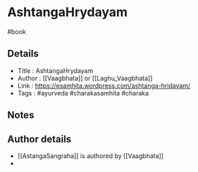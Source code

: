 # AshtangaHrydayam

#book

## Details

- Title   : AshtangaHrydayam
- Author  : [[Vaagbhata]] or [[Laghu_Vaagbhata]]
- Link    : https://esamhita.wordpress.com/ashtanga-hridayam/
- Tags    : #ayurveda #charakasamhita #charaka

## Notes


## Author details

- [[AstangaSangraha]] is authored by [[Vaagbhata]]
- 